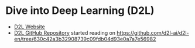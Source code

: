 # Dive into Deep Learning (D2L)

- [D2L Website](https://d2l.ai/)
- [D2L GitHub Repository](https://github.com/d2l-ai/d2l-en) started reading on https://github.com/d2l-ai/d2l-en/tree/630c42a3b32908739c09fdb04d93e0a7a7e56982
